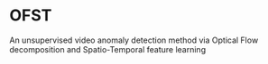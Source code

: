 # OFST
An unsupervised video anomaly detection method via Optical Flow decomposition and Spatio-Temporal feature learning
